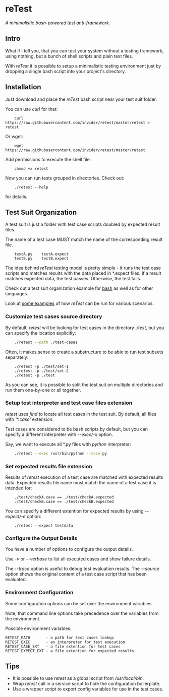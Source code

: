 # reTest

_A minimalistic bash-powered test anti-framework._


## Intro

What if I tell you, that you can test your system without
a testing framework, using nothing, but a bunch
of shell scripts and plain text files.

With _reTest_ it is possible to setup a minimalistic
testing environment just by dropping a single bash
script into your project's directory.


## Installation

Just download and place the _reTest_ bash script
near your test suit folder.

You can use _curl_ for that:
```
    curl https://raw.githubusercontent.com/invider/retest/master/retest > retest
```

Or wget:
```
    wget https://raw.githubusercontent.com/invider/retest/master/retest
```

Add permissions to execute the shell file:
```
    chmod +x retest
```

Now you can run tests grouped in directories. Check out:
```
    ./retest --help
```
for details.



## Test Suit Organization

A test suit is just a folder with test case scripts
doubled by expected result files.

The name of a test case MUST match the name
of the corresponding result file.

```
    testA.py    testA.expect
    testB.py    testB.expect
```

The idea behind _reTest_ testing model
is pretty simple - it runs the test case scripts
and matches results with the data placed in *.expect files.
If a result matches expected data, the test passes.
Otherwise, the test fails.

Check out a test suit organization example
for [bash](https://github.com/invider/retest/tree/master/test)
as well as for other languages.

Look at [some examples](https://github.com/invider/retest/blob/master/validate)
of how _reTest_ can be run for various scenarios.


### Customize test cases source directory

By default, _retest_ will be looking for test cases
in the directory _./test_, but you can specify
the location explicitly:

```bash
    ./retest --path ./test-cases
```

Often, it makes sense to create a substructure
to be able to run test subsets separately:
```
    ./retest -p ./test/set-1
    ./retest -p ./test/set-2
    ./retest -p ./test
```
As you can see, it is possible to split
the test suit on multiple directories and run them
one-by-one or all together.


### Setup test interpreter and test case files extension
_retest_ uses _find_ to locate all test cases
in the test suit. By default, all files with
_'*.case'_ extension.

Test cases are considered to be bash scripts
by default, but you can specify a different
interpreter with _--exec/-x_ option.

Say, we want to execute all *.py files with
_python_ interpreter:

```bash
    ./retest --exec /usr/bin/python --case py
```

### Set expected results file extension
Results of _retest_ execution of a test case
are matched with expected results data.
Expected results file name must match
the name of a test case it is intended for:

```
    ./test/checkA.case == ./test/checkA.expected
    ./test/checkB.case == ./test/checkB.expected
```

You can specify a different extention
for expected results by using _--expect/-e_ option:

```
    ./retest --expect testdata
```


### Configure the Output Details
You have a number of options to configure
the output details.

Use _-v_ or _--verbose_ to list all executed cases
and show failure details.

The _--trace_ option is useful to debug test evaluation results.
The _--source_ option shows the original content
of a test case script that has been evaluated.


### Environment Configuration

Some configuration options can be set over the environment variables.

Note, that command line options take precedence over the variables
from the environment.

Possible environment variables:
```
RETEST_PATH       - a path for test cases lookup
RETEST_EXEC       - an interpreter for test execution
RETEST_CASE_EXT   - a file extention for test cases
RETEST_EXPECT_EXT - a file extention for expected results
```

## Tips

* It is possible to use _retest_ as a global script from _/usr/local/bin_.
* Wrap _retest_ call in a service script to hide the configuration boilerplate.
* Use a wrapper script to export config variables for use in the test cases.

